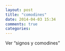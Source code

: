 ```yaml
---
layout: post
title: "comodines"
date: 2014-04-03 15:34
comments: true
categories: 
---
```

Ver “signos y comodines”

